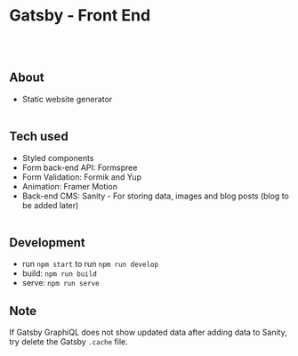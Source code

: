 # Gatsby - Front End

  <br>
  <br>

## About

- Static website generator
  <br>
  <br>

## Tech used

- Styled components
- Form back-end API: Formspree
- Form Validation: Formik and Yup
- Animation: Framer Motion
- Back-end CMS: Sanity - For storing data, images and blog posts (blog to be added later)
  <br>
  <br>

## Development

- run `npm start` to run `npm run develop`
- build: `npm run build`
- serve: `npm run serve`

## Note

If Gatsby GraphiQL does not show updated data after adding data to Sanity, try delete the Gatsby `.cache` file.

